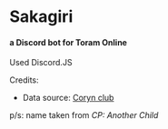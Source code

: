 # Sakagiri
#### a Discord bot for Toram Online

Used Discord.JS

Credits:

- Data source: [Coryn club](https://coryn.club/)

p/s: name taken from *CP: Another Child*
